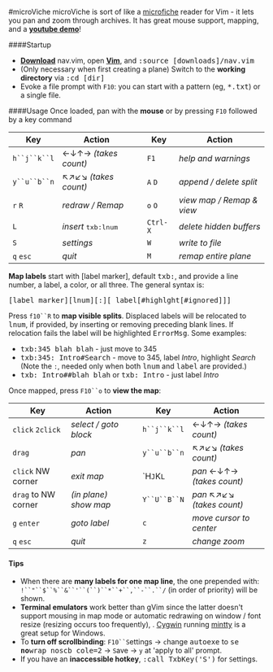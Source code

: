 #microViche
microViche is sort of like a [microfiche](http://www.wisegeek.org/what-is-microfiche.htm) reader for Vim - it lets you pan and zoom through archives. It has great mouse support, mapping, and a **[youtube demo](http://www.youtube.com/watch?v=xkED6Mv_4bc)**!

####Startup
- **[Download](https://raw.github.com/q335r49/textabyss/master/nav.vim)** nav.vim, open **[Vim](http://www.vim.org)**, and <samp>:source [downloads]/nav.vim</samp>
- (Only necessary when first creating a plane) Switch to the **working directory** via <samp>:cd [dir]</samp> 
- Evoke a file prompt with `F10`: you can start with a pattern (eg, <samp>*.txt</samp>) or a single file.

####Usage
Once loaded, pan with the **mouse** or by pressing `F10` followed by a key command

Key | Action | | Key | Action
----- | ----- | --- | --- | ---
`h``j``k``l`| ←↓↑→ *(takes count)* | | `F1` | *help and warnings*
`y``u``b``n` | ↖↗↙↘ *(takes count)* ||`A` `D` |*append / delete split*
`r` `R` | *redraw / Remap* | |`o` `O` | *view map / Remap & view*
`L` | *insert* <samp>txb:lnum</samp> ||`Ctrl-X`| *delete hidden buffers*
`S` | *settings* | |`W` | *write to file*
`q` `esc` | *quit*| |`M`| *remap entire plane*

**Map labels** start with [label marker], default <samp>txb:</samp>, and provide a line number, a label, a color, or all three. The general syntax is:

<samp>[label marker][lnum][:][ label[#highlght[#ignored]]]</samp>

Press `f10``R` to **map visible splits**. Displaced labels will be relocated to <samp>lnum</samp>, if provided, by inserting or removing preceding blank lines. If relocation fails the label will be highlighted <samp>ErrorMsg</samp>. Some examples:
- <samp>txb:345 blah blah</samp> - just move to 345
- <samp>txb:345: Intro#Search</samp> - move to 345, label *Intro*, highlight *Search*  
(Note the `:`, needed only when both <samp>lnum</samp> and <samp>label</samp> are provided.)
- <samp>txb: Intro##blah blah</samp> or <samp>txb: Intro</samp> - just label *Intro*

Once mapped, press `F10``o` to **view the map**:

Key | Action | | Key | Action
--- | --- | --- | --- | ---
`click`  `2click` |*select / goto block*||`h``j``k``l`|←↓↑→ *(takes count)*
`drag` | *pan* || `y``u``b``n` |↖↗↙↘ *(takes count)*
`click` NW corner |*exit map*||`H``J``K``L`` |*pan* ←↓↑→ *(takes count)*
`drag` to NW corner | *(in plane) show map* ||`Y``U``B``N` |*pan* ↖↗↙↘ *(takes count)*
`g` `enter`| *goto label*|| `c` |*move cursor to center*
`q` `esc`|*quit* || `z` |*change zoom*

#### Tips
- When there are **many labels for one map line**, the one prepended with: `!``"``$``%``&``'``(``)``*``+``,``-``.``/` (in order of priority) will be shown.
- **Terminal emulators** work better than gVim since the latter doesn't support mousing in map mode or automatic redrawing on window / font resize (resizing occurs too frequently), . [Cygwin](http://www.cygwin.com/) running [mintty](https://code.google.com/p/mintty/) is a great setup for Windows.
- To **turn off scrollbinding**: `F10``S`ettings → `c`hange <samp>autoexe</samp> to <samp>se </samp>**<samp>no</samp>**<samp>wrap noscb cole=2</samp> → `S`ave → `y` at 'apply to all' prompt.
- If you have an **inaccessible hotkey**, <samp>:call TxbKey('S')</samp> for `S`ettings.

